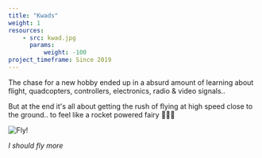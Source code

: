 ```yaml
---
title: "Kwads"
weight: 1
resources:
    - src: kwad.jpg
      params:
          weight: -100
project_timeframe: Since 2019
---
```


The chase for a new hobby ended up in a absurd amount of learning
about flight, quadcopters, controllers, electronics, radio & video signals..

But at the end it's all about getting the rush of flying at high speed close
to the ground.. to feel like a rocket powered fairy 🚀🧚🚀

![Fly!](/img/output.gif)

_I should fly more_